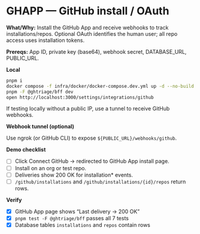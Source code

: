 # GHAPP — GitHub install / OAuth

**What/Why:** Install the GitHub App and receive webhooks to track installations/repos. Optional OAuth identifies the human user; all repo access uses installation tokens.

**Prereqs:** App ID, private key (base64), webhook secret, DATABASE_URL, PUBLIC_URL.

**Local**

```bash
pnpm i
docker compose -f infra/docker/docker-compose.dev.yml up -d --no-build postgres
pnpm -F @ghtriage/bff dev
open http://localhost:3000/settings/integrations/github
```

If testing locally without a public IP, use a tunnel to receive GitHub webhooks.

**Webhook tunnel (optional)**

Use ngrok (or GitHub CLI) to expose `${PUBLIC_URL}/webhooks/github`.

**Demo checklist**

- [ ] Click Connect GitHub → redirected to GitHub App install page.
- [ ] Install on an org or test repo.
- [ ] Deliveries show 200 OK for installation* events.
- [ ] `/github/installations` and `/github/installations/{id}/repos` return rows.

**Verify**

- [x] GitHub App page shows “Last delivery → 200 OK”
- [x] `pnpm test -F @ghtriage/bff` passes all 7 tests
- [x] Database tables `installations` and `repos` contain rows
